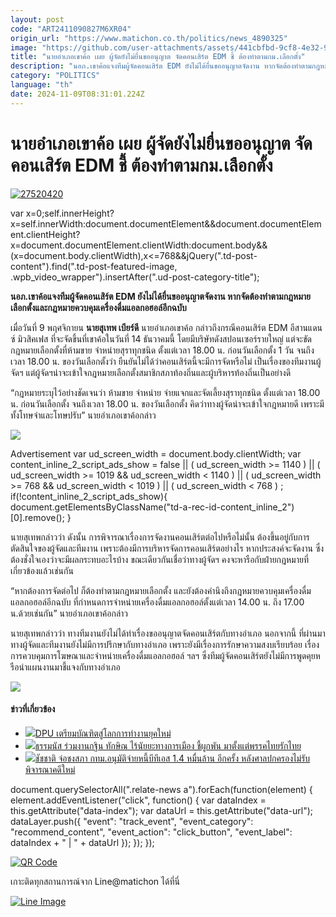 ```yaml
---
layout: post
code: "ART2411090827M6XR04"
origin_url: "https://www.matichon.co.th/politics/news_4890325"
image: "https://github.com/user-attachments/assets/441cbfbd-9cf8-4e32-9b66-f6413c70bace"
title: "นายอำเภอเขาค้อ เผย ผู้จัดยังไม่ยื่นขออนุญาต จัดคอนเสิร์ต EDM ชี้ ต้องทำตามกม.เลือกตั้ง"
description: "นอภ.เขาค้อแจงทีมผู้จัดคอนเสิร์ต EDM ยังไม่ได้ยื่นขออนุญาตจัดงาน หากจัดต้องทำตามกฎหมายเลือกตั้งและกฎหมายควบคุมเครื่องดื่มแอลกอฮอล์อีกฉบับ"
category: "POLITICS"
language: "th"
date: 2024-11-09T08:31:01.224Z
---
```


# นายอำเภอเขาค้อ เผย ผู้จัดยังไม่ยื่นขออนุญาต จัดคอนเสิร์ต EDM ชี้ ต้องทำตามกม.เลือกตั้ง

[![](https://www.matichon.co.th/wp-content/uploads/2024/11/27520420.jpg "27520420")](https://www.matichon.co.th/wp-content/uploads/2024/11/27520420.jpg)

var x=0;self.innerHeight?x=self.innerWidth:document.documentElement&&document.documentElement.clientHeight?x=document.documentElement.clientWidth:document.body&&(x=document.body.clientWidth),x<=768&&jQuery(".td-post-content").find(".td-post-featured-image, .wpb\_video\_wrapper").insertAfter(".ud-post-category-title");

**นอภ.เขาค้อแจงทีมผู้จัดคอนเสิร์ต EDM ยังไม่ได้ยื่นขออนุญาตจัดงาน หากจัดต้องทำตามกฎหมายเลือกตั้งและกฎหมายควบคุมเครื่องดื่มแอลกอฮอล์อีกฉบับ**

เมื่อวันที่ 9 พฤศจิกายน **นายสุเทพ เบียร์ดี** นายอำเภอเขาค้อ กล่าวถึงกรณีคอนเสิร์ต EDM อีสานแดนซ์ มิวสิคเฟส ที่จะจัดขึ้นที่เขาค้อในวันที่ 14 ธันวาคมนี้ โดยมีบริษัทดังสปอนเซอร์รายใหญ่ แต่จะขัดกฎหมายเลือกตั้งที่ห้ามขาย จำหน่ายสุราทุกชนิด ตั้งแต่เวลา 18.00 น. ก่อนวันเลือกตั้ง 1 วัน จนถึงเวลา 18.00 น. ของวันเลือกตั้งว่า ยืนยันไม่ได้ว่าคอนเสิร์ตนี้จะมีการจัดหรือไม่ เป็นเรื่องของทีมงานผู้จัดฯ แต่ผู้จัดฯน่าจะเข้าใจกฎหมายเลือกตั้งสมาชิกสภาท้องถิ่นและผู้บริหารท้องถิ่นเป็นอย่างดี

“กฎหมายระบุไว้อย่างชัดเจนว่า ห้ามขาย จำหน่าย จ่ายแจกและจัดเลี้ยงสุราทุกชนิด ตั้งแต่เวลา 18.00 น. ก่อนวันเลือกตั้ง จนถึงเวลา 18.00 น. ของวันเลือกตั้ง คิดว่าทางผู้จัดน่าจะเข้าใจกฎหมายดี เพราะมีทั้งโทษจำและโทษปรับ” นายอำเภอเขาค้อกล่าว

![](https://www.matichon.co.th/wp-content/uploads/2024/11/EDM_E_San_Dance_Music_Fest_5fac78b3ce.jpg)

Advertisement var ud\_screen\_width = document.body.clientWidth; var content\_inline\_2\_script\_ads\_show = false || ( ud\_screen\_width >= 1140 ) || ( ud\_screen\_width >= 1019 && ud\_screen\_width < 1140 ) || ( ud\_screen\_width >= 768 && ud\_screen\_width < 1019 ) || ( ud\_screen\_width < 768 ) ; if(!content\_inline\_2\_script\_ads\_show){ document.getElementsByClassName("td-a-rec-id-content\_inline\_2")\[0\].remove(); }

นายสุเทพกล่าวว่า ดังนั้น การพิจารณาเรื่องการจัดงานคอนเสิร์ตต่อไปหรือไม่นั้น ต้องขึ้นอยู่กับการตัดสินใจของผู้จัดและทีมงาน เพราะต้องมีการบริหารจัดการคอนเสิร์ตอย่างไร หากประสงค์จะจัดงาน ซึ่งต้องชั่งใจเองว่าจะมีผลกระทบอะไรบ้าง ขณะเดียวกันเชื่อว่าทางผู้จัดฯ คงจะหารือกับฝ่ายกฎหมายที่เกี่ยวข้องแล้วเช่นกัน

“หากต้องการจัดต่อไป ก็ต้องทำตามกฎหมายเลือกตั้ง และยังต้องคำนึงถึงกฎหมายควบคุมเครื่องดื่มแอลกอฮอล์อีกฉบับ ที่กำหนดการจำหน่ายเครื่องดื่มแอลกอฮอล์ตั้งแต่เวลา 14.00 น. ถึง 17.00 น.ด้วยเช่นกัน” นายอำเภอเขาค้อกล่าว

นายสุเทพกล่าวว่า ทางทีมงานยังไม่ได้ทำเรื่องขออนุญาตจัดคอนเสิร์ตกับทางอำเภอ นอกจากนี้ ที่ผ่านมาทางผู้จัดและทีมงานยังไม่มีการปรึกษากับทางอำเภอ เพราะยังมีเรื่องการรักษาความสงบเรียบร้อย เรื่องการควบคุมการโฆษณาและจำหน่ายเครื่องดื่มแอลกอฮอล์ ฯลฯ ซึ่งทีมผู้จัดคอนเสิร์ตยังไม่มีการพูดคุยหรือนำแผนงานมาชี้แจงกับทางอำเภอ

![](https://www.matichon.co.th/wp-content/uploads/2024/11/VideoCapture_20241109-120621-scaled.jpg)

#### ข่าวที่เกี่ยวข้อง

*   [![](https://www.matichon.co.th/wp-content/uploads/2024/11/1-119.jpg)DPU เตรียมบัณฑิตสู่โลกการทำงานยุคใหม่](https://www.matichon.co.th/news-monitor/news_4890333)
*   [![](https://www.matichon.co.th/wp-content/uploads/2024/11/1-118.jpg)ธรรมนัส ร่วมงานกฐิน ทักษิณ ไร้นัยยะทางการเมือง ชี้ผูกพัน มาตั้งแต่พรรคไทยรักไทย](https://www.matichon.co.th/politics/news_4890293)
*   [![](https://www.matichon.co.th/wp-content/uploads/2024/11/671109-1-ในเว็บ.jpg)ชัชชาติ จ่อชงสภา กทม.อนุมัติจ่ายหนี้บีทีเอส 1.4 หมื่นล้าน อีกครั้ง หลังศาลปกครองไม่รับพิจารณาคดีใหม่](https://www.matichon.co.th/local/quality-life/news_4890265)

document.querySelectorAll(".relate-news a").forEach(function(element) { element.addEventListener("click", function() { var dataIndex = this.getAttribute("data-index"); var dataUrl = this.getAttribute("data-url"); dataLayer.push({ "event": "track\_event", "event\_category": "recommend\_content", "event\_action": "click\_button", "event\_label": dataIndex + " | " + dataUrl }); }); });

[![QR Code](https://www.matichon.co.th/wp-content/uploads/2023/07/wob1371z.jpg)](https://lin.ee/ht0nDxX)

เกาะติดทุกสถานการณ์จาก Line@matichon ได้ที่นี่

[![Line Image](https://www.matichon.co.th/wp-content/uploads/2023/07/th.png)](https://lin.ee/ht0nDxX)